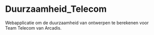 # Duurzaamheid_Telecom
Webapplicatie om de duurzaamheid van ontwerpen te berekenen voor Team Telecom van Arcadis.
